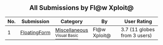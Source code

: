 ﻿<div align="center">

## All Submissions by Fl@w Xploit@

</div>

No.  | Submission | Category | By   | User Rating
---- | ---------- | -------- | ---- | -----------
1 | [FloatingForm<br />](https://github.com/Planet-Source-Code/fl-w-xploit-floatingform__1-989) | [Miscellaneous<br /><sup>Visual Basic</sup>](../ByCategory/miscellaneous__1-1.md) | Fl@w Xploit@ | 3.7 (11 globes from 3 users)
